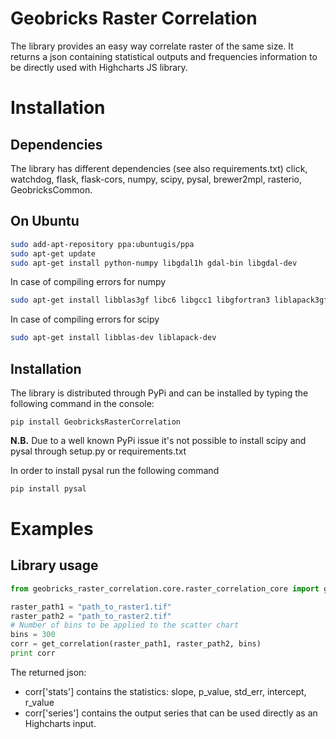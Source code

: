 Geobricks Raster Correlation
====================

The library provides an easy way correlate raster of the same size. It returns a json containing statistical outputs and frequencies information to be directly used with Highcharts JS library.

# Installation

## Dependencies

The library has different dependencies (see also requirements.txt) click, watchdog, flask, flask-cors, numpy, scipy, pysal, brewer2mpl, rasterio, GeobricksCommon.

## On Ubuntu

```bash
sudo add-apt-repository ppa:ubuntugis/ppa
sudo apt-get update
sudo apt-get install python-numpy libgdal1h gdal-bin libgdal-dev
```

In case of compiling errors for numpy
```bash
sudo apt-get install libblas3gf libc6 libgcc1 libgfortran3 liblapack3gf libstdc++6 build-essential gfortran python-all-dev libatlas-base-dev python-dev
```

In case of compiling errors for scipy
```bash
sudo apt-get install libblas-dev liblapack-dev
```

## Installation

The library is distributed through PyPi and can be installed by typing the following command in the console:
```
pip install GeobricksRasterCorrelation
```

**N.B.** Due to a well known PyPi issue it's not possible to install scipy and pysal through setup.py or requirements.txt 

In order to install pysal run the following command
```bash
pip install pysal
```


# Examples

## Library usage

```python
from geobricks_raster_correlation.core.raster_correlation_core import get_correlation

raster_path1 = "path_to_raster1.tif"
raster_path2 = "path_to_raster2.tif"
# Number of bins to be applied to the scatter chart
bins = 300
corr = get_correlation(raster_path1, raster_path2, bins)
print corr
```

The returned json:
 
 * corr['stats'] contains the statistics: slope, p_value, std_err, intercept, r_value
 * corr['series']  contains the output series that can be used directly as an Highcharts input. 
